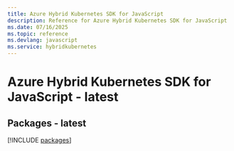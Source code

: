 ```yaml
---
title: Azure Hybrid Kubernetes SDK for JavaScript
description: Reference for Azure Hybrid Kubernetes SDK for JavaScript
ms.date: 07/16/2025
ms.topic: reference
ms.devlang: javascript
ms.service: hybridkubernetes
---
```

# Azure Hybrid Kubernetes SDK for JavaScript - latest
## Packages - latest
[!INCLUDE [packages](hybrid-kubernetes-index.md)]